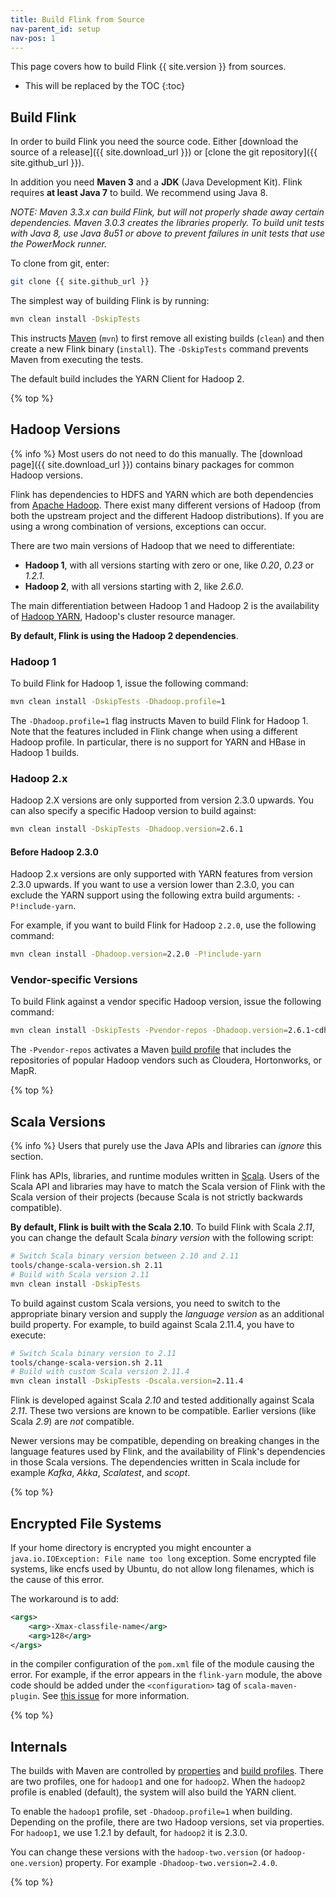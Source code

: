 ```yaml
---
title: Build Flink from Source
nav-parent_id: setup
nav-pos: 1
---
```

<!--
Licensed to the Apache Software Foundation (ASF) under one
or more contributor license agreements.  See the NOTICE file
distributed with this work for additional information
regarding copyright ownership.  The ASF licenses this file
to you under the Apache License, Version 2.0 (the
"License"); you may not use this file except in compliance
with the License.  You may obtain a copy of the License at

  http://www.apache.org/licenses/LICENSE-2.0

Unless required by applicable law or agreed to in writing,
software distributed under the License is distributed on an
"AS IS" BASIS, WITHOUT WARRANTIES OR CONDITIONS OF ANY
KIND, either express or implied.  See the License for the
specific language governing permissions and limitations
under the License.
-->

This page covers how to build Flink {{ site.version }} from sources.

* This will be replaced by the TOC
{:toc}

## Build Flink

In order to build Flink you need the source code. Either [download the source of a release]({{ site.download_url }}) or [clone the git repository]({{ site.github_url }}).

In addition you need **Maven 3** and a **JDK** (Java Development Kit). Flink requires **at least Java 7** to build. We recommend using Java 8.

*NOTE: Maven 3.3.x can build Flink, but will not properly shade away certain dependencies. Maven 3.0.3 creates the libraries properly.
To build unit tests with Java 8, use Java 8u51 or above to prevent failures in unit tests that use the PowerMock runner.*

To clone from git, enter:

~~~bash
git clone {{ site.github_url }}
~~~

The simplest way of building Flink is by running:

~~~bash
mvn clean install -DskipTests
~~~

This instructs [Maven](http://maven.apache.org) (`mvn`) to first remove all existing builds (`clean`) and then create a new Flink binary (`install`). The `-DskipTests` command prevents Maven from executing the tests.

The default build includes the YARN Client for Hadoop 2.

{% top %}

## Hadoop Versions

{% info %} Most users do not need to do this manually. The [download page]({{ site.download_url }})  contains binary packages for common Hadoop versions.

Flink has dependencies to HDFS and YARN which are both dependencies from [Apache Hadoop](http://hadoop.apache.org). There exist many different versions of Hadoop (from both the upstream project and the different Hadoop distributions). If you are using a wrong combination of versions, exceptions can occur.

There are two main versions of Hadoop that we need to differentiate:
- **Hadoop 1**, with all versions starting with zero or one, like *0.20*, *0.23* or *1.2.1*.
- **Hadoop 2**, with all versions starting with 2, like *2.6.0*.

The main differentiation between Hadoop 1 and Hadoop 2 is the availability of [Hadoop YARN](https://hadoop.apache.org/docs/current/hadoop-yarn/hadoop-yarn-site/YARN.html), Hadoop's cluster resource manager.

**By default, Flink is using the Hadoop 2 dependencies**.

### Hadoop 1

To build Flink for Hadoop 1, issue the following command:

~~~bash
mvn clean install -DskipTests -Dhadoop.profile=1
~~~

The `-Dhadoop.profile=1` flag instructs Maven to build Flink for Hadoop 1. Note that the features included in Flink change when using a different Hadoop profile. In particular, there is no support for YARN and HBase in Hadoop 1 builds.

### Hadoop 2.x

Hadoop 2.X versions are only supported from version 2.3.0 upwards.
You can also specify a specific Hadoop version to build against:

~~~bash
mvn clean install -DskipTests -Dhadoop.version=2.6.1
~~~

#### Before Hadoop 2.3.0

Hadoop 2.x versions are only supported with YARN features from version 2.3.0 upwards. If you want to use a version lower than 2.3.0, you can exclude the YARN support using the following extra build arguments: `-P!include-yarn`.

For example, if you want to build Flink for Hadoop `2.2.0`, use the following command:

~~~bash
mvn clean install -Dhadoop.version=2.2.0 -P!include-yarn
~~~

### Vendor-specific Versions

To build Flink against a vendor specific Hadoop version, issue the following command:

~~~bash
mvn clean install -DskipTests -Pvendor-repos -Dhadoop.version=2.6.1-cdh5.0.0
~~~

The `-Pvendor-repos` activates a Maven [build profile](http://maven.apache.org/guides/introduction/introduction-to-profiles.html) that includes the repositories of popular Hadoop vendors such as Cloudera, Hortonworks, or MapR.

{% top %}

## Scala Versions

{% info %} Users that purely use the Java APIs and libraries can *ignore* this section.

Flink has APIs, libraries, and runtime modules written in [Scala](http://scala-lang.org). Users of the Scala API and libraries may have to match the Scala version of Flink with the Scala version of their projects (because Scala is not strictly backwards compatible).

**By default, Flink is built with the Scala 2.10**. To build Flink with Scala *2.11*, you can change the default Scala *binary version* with the following script:

~~~bash
# Switch Scala binary version between 2.10 and 2.11
tools/change-scala-version.sh 2.11
# Build with Scala version 2.11
mvn clean install -DskipTests
~~~

To build against custom Scala versions, you need to switch to the appropriate binary version and supply the *language version* as an additional build property. For example, to build against Scala 2.11.4, you have to execute:

~~~bash
# Switch Scala binary version to 2.11
tools/change-scala-version.sh 2.11
# Build with custom Scala version 2.11.4
mvn clean install -DskipTests -Dscala.version=2.11.4
~~~

Flink is developed against Scala *2.10* and tested additionally against Scala *2.11*. These two versions are known to be compatible. Earlier versions (like Scala *2.9*) are *not* compatible.

Newer versions may be compatible, depending on breaking changes in the language features used by Flink, and the availability of Flink's dependencies in those Scala versions. The dependencies written in Scala include for example *Kafka*, *Akka*, *Scalatest*, and *scopt*.

{% top %}

## Encrypted File Systems

If your home directory is encrypted you might encounter a `java.io.IOException: File name too long` exception. Some encrypted file systems, like encfs used by Ubuntu, do not allow long filenames, which is the cause of this error.

The workaround is to add:

~~~xml
<args>
    <arg>-Xmax-classfile-name</arg>
    <arg>128</arg>
</args>
~~~

in the compiler configuration of the `pom.xml` file of the module causing the error. For example, if the error appears in the `flink-yarn` module, the above code should be added under the `<configuration>` tag of `scala-maven-plugin`. See [this issue](https://issues.apache.org/jira/browse/FLINK-2003) for more information.

{% top %}

## Internals

The builds with Maven are controlled by [properties](http://maven.apache.org/pom.html#Properties) and [build profiles](http://maven.apache.org/guides/introduction/introduction-to-profiles.html). There are two profiles, one for `hadoop1` and one for `hadoop2`. When the `hadoop2` profile is enabled (default), the system will also build the YARN client.

To enable the `hadoop1` profile, set `-Dhadoop.profile=1` when building. Depending on the profile, there are two Hadoop versions, set via properties. For `hadoop1`, we use 1.2.1 by default, for `hadoop2` it is 2.3.0.

You can change these versions with the `hadoop-two.version` (or `hadoop-one.version`) property. For example `-Dhadoop-two.version=2.4.0`.

{% top %}
